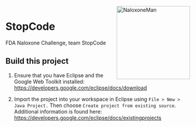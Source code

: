<img src="https://cdn.rawgit.com/baitisj/StopCode/master/images/naloxone.svg" alt="NaloxoneMan" width="200" height="200" align="right" margin="0px 0px 10px 10px"/>

# StopCode 
FDA Naloxone Challenge, team StopCode


## Build this project

1. Ensure that you have Eclipse and the Google Web Toolkit installed:
   https://developers.google.com/eclipse/docs/download

2. Import the project into your workspace in Eclipse using `File > New > Java Project.`
   Then choose `Create project from existing source`. Additional information is found here:
   https://developers.google.com/eclipse/docs/existingprojects
